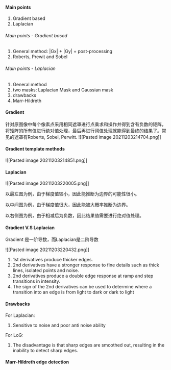 #### Main points
1. Gradient based
2. Laplacian

###### Main points - Gradient based
1. General method: |Gx| + |Gy| + post-processing
2. Roberts, Prewit and Sobel

###### Main points - Laplacian
1. General method
2. two masks: Laplacian Mask and Gaussian mask
3. drawbacks
4. Marr-Hildreth

#### Gradient
针对原图像中每个像素点采用相同遮罩进行点乘求和操作并得到含有负数的矩阵，将矩阵的所有值进行绝对值处理，最后再进行阈值处理就能得到最终的结果了。常见的遮罩有Roberts, Sobel, Perwitt. 
![[Pasted image 20211203214704.png]]
#### Gradient template methods
![[Pasted image 20211203214851.png]]

#### Laplacian
![[Pasted image 20211203220005.png]]

以最左图为例，由于梯度值较小，因此能推断为边界的可能性很小。

以中间图为例，由于梯度值很大，因此能被大概率推断为边界。

以右侧图为例，由于相减后为负数，因此结果值需要进行绝对值处理。


#### Gradient V.S Laplacian
Gradient 是一阶导数，而Laplacian是二阶导数

![[Pasted image 20211203220432.png]]

1. 1st derivatives produce thicker edges.
2. 2nd derivatives have a stronger response to fine details such as thick lines, isolated points and noise.
3. 2nd derivatives produce a double edge response at ramp and step transitions in intensity.
4. The sign of the 2nd derivatives can be used to determine where a transition into an edge is from light to dark or dark to light

#### Drawbacks
For Laplacian:
1. Sensitive to noise and poor anti noise ability

For LoG:
1. The disadvantage is that sharp edges are smoothed out, resulting in the inability to detect sharp edges.

#### Marr-Hildreth edge detection